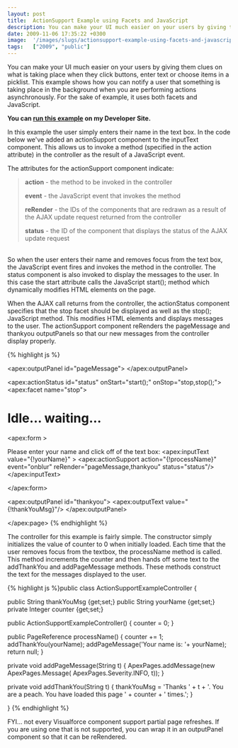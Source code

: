 ```yaml
---
layout: post
title:  ActionSupport Example using Facets and JavaScript
description: You can make your UI much easier on your users by giving them clues on what is taking place when they click buttons, enter text or choose items in a picklist. This example shows how you can notify a user that something is taking place in the background when you are performing actions asynchronously. For the sake of example, it uses both facets and JavaScript. You can run this example on my Developer Site. In this example the user simply enters their name in the text box. In the code below weve a
date: 2009-11-06 17:35:22 +0300
image:  '/images/slugs/actionsupport-example-using-facets-and-javascript.jpg'
tags:   ["2009", "public"]
---
```

<p>You can make your UI much easier on your users by giving them clues on what is taking place when they click buttons, enter text or choose items in a picklist. This example shows how you can notify a user that something is taking place in the background when you are performing actions asynchronously. For the sake of example, it uses both facets and JavaScript.</p>
<p><strong>You can </strong><a href="http://jeffdouglas-developer-edition.na5.force.com/examples/ActionSupportExample" target="_blank"><strong>run this example</strong></a><strong> on my Developer Site.</strong></p>
<p>In this example the user simply enters their name in the text box. In the code below we've added an actionSupport component to the inputText component. This allows us to invoke a method (specified in the action attribute) in the controller as the result of a JavaScript event.</p>
<p>The attributes for the actionSupport component indicate:</p>
<blockquote><strong>action</strong> - the method to be invoked in the controller
<p><strong>event</strong> - the JavaScript event that invokes the method</p>
<p><strong>reRender</strong> - the IDs of the components that are redrawn as a result of the AJAX update request returned from the controller</p>
<p><strong>status</strong> - the ID of the component that displays the status of the AJAX update request</blockquote><br>
So when the user enters their name and removes focus from the text box, the JavaScript event fires and invokes the method in the controller. The status component is also invoked to display the messages to the user. In this case the start attribute calls the JavaScript start(); method which dynamically modifies HTML elements on the page.</p>
<p>When the AJAX call returns from the controller, the actionStatus component specifies that the stop facet should be displayed as well as the stop(); JavaScript method. This modifies HTML elements and displays messages to the user. The actionSupport component reRenders the pageMessage and thankyou outputPanels so that our new messages from the controller display properly.</p>
{% highlight js %}<apex:page controller="ActionSupportExampleController">
 
 <script type="text/javascript">
  function start() {
 document.getElementById("processingStatus").innerHTML = "Process started...";
 document.getElementById("thankyouDiv").innerHTML = "";
  }
  function stop() {
 document.getElementById("processingStatus").innerHTML = "";
 document.getElementById("thankyouDiv").innerHTML = "Processing complete";
  }
 </script>
 
 <apex:outputPanel id="pageMessage">
  <PageMessages />
 </apex:outputPanel>
 
 <apex:actionStatus id="status" onStart="start();" onStop="stop,stop();">
  <apex:facet name="stop">
 <h1>Idle... waiting...</h1>
  </apex:facet>
 </apex:actionStatus>
 
 <div id="processingStatus"></div>
 
 <apex:form >
 
  Please enter your name and click off of the text box:
  <apex:inputText value="{!yourName}" >
 <apex:actionSupport action="{!processName}"
  event="onblur" reRender="pageMessage,thankyou" status="status"/>
  </apex:inputText>
 
 </apex:form>
 
 <div id="thankyouDiv"></div>
 
 <apex:outputPanel id="thankyou">
  <apex:outputText value="{!thankYouMsg}"/>
 </apex:outputPanel>
 
</apex:page>
{% endhighlight %}
<p>The controller for this example is fairly simple. The constructor simply initializes the value of counter to 0 when initially loaded. Each time that the user removes focus from the textbox, the processName method is called. This method increments the counter and then hands off some text to the addThankYou and addPageMessage methods. These methods construct the text for the messages displayed to the user.</p>
{% highlight js %}public class ActionSupportExampleController {
 
 public String thankYouMsg {get;set;}
 public String yourName {get;set;}
 private Integer counter {get;set;}
 
 public ActionSupportExampleController() {
  counter = 0;
 }
 
 public PageReference processName() {
  counter += 1;
  addThankYou(yourName);
  addPageMessage('Your name is: '+ yourName);
  return null;
 }
 
 private void addPageMessage(String t) {
  ApexPages.addMessage(new ApexPages.Message(
 ApexPages.Severity.INFO, t));
 }
 
 private void addThankYou(String t) {
  thankYouMsg = 'Thanks ' + t + '. You are a peach. You have loaded this page ' +
 counter + ' times.';
 }
 
}
{% endhighlight %}
<p>FYI... not every Visualforce component support partial page refreshes. If you are using one that is not supported, you can wrap it in an outputPanel component so that it can be reRendered.</p>

